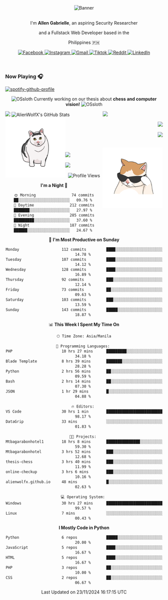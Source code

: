 <!-- AlienWolfX -->
<div align="center">
  <div>
    <!-- ME -->
    <img src="assets/banner.png" alt="Banner" />
    <div>
      <br />
      <p>I'm <b>Allen Gabrielle</b>, an aspiring Security Researcher</p>
      <p>and a Fullstack Web Developer based in the</p>
      <p>Philippines 🇵🇭</p>
    </div>
    <!-- Start Socials -->
    <div style="gap: 4px; align-items: center; margin-top: 10px">
      <a href="https://www.facebook.com/cruizallen">
        <img src="https://img.shields.io/badge/Facebook-blue?logo=facebook" alt="Facebook">
      </a>
      <a href="https://www.instagram.com/cruizallen">
        <img src="https://img.shields.io/badge/Instagram-purple?logo=instagram" alt="Instagram">
      </a>
      <a href="mailto:allengabrielle.cruiz@carsu.edu.ph">
        <img src="https://img.shields.io/badge/Gmail-white?logo=gmail" alt="Gmail">
      </a>
      <a href="https://www.tiktok.com/@cruizallen">
        <img src="https://img.shields.io/badge/Tiktok-black?logo=tiktok" alt="Tiktok">
      </a>
      <a href="https://www.reddit.com/user/AlienWolfX05">
        <img src="https://img.shields.io/badge/Reddit-white?logo=reddit" alt="Reddit">
      </a>
      <a href="https://www.linkedin.com/in/cruizallen">
        <img src="https://img.shields.io/badge/LinkedIn-blue?logo=linkedin" alt="LinkedIn">
      </a>
    </div>
    <!-- End Socials -->
  </div>
</div>

<br />
<br />

### Now Playing 🎧

<div align="left">

[![spotify-github-profile](https://spotify-github-profile.kittinanx.com/api/view?uid=eui8z7q3mzgrl6ogni10r05f6&cover_image=true&theme=novatorem&show_offline=true&background_color=121212&interchange=false&bar_color=53b14f&bar_color_cover=false)](https://spotify-github-profile.kittinanx.com/api/view?uid=eui8z7q3mzgrl6ogni10r05f6&redirect=true)

</div>

<div align="center">

![OSsloth](https://git.io/OSsloth) Currently working on our thesis about **chess and computer vision!** ![OSsloth](https://git.io/OSsloth)

</div>

<img width="38%" align="right" src="https://i.ibb.co/NsqfLfK/AC-Logo-1.png"/> 

<img width="50%" src="https://github-stats-alpha.vercel.app/api?username=AlienWolfX&cc=151515&tc=fff&ic=0a6da4&bc=151515" />

<img width="50%" src="https://github-readme-streak-stats.herokuapp.com/?user=AlienWolfX&theme=dark&hide_border=true" alt="AlienWolfX's GitHub Stats" />

<br />

<img align="left" width="38%" src="assets/confused.png" />

<div align="right" >

<a href="https://github.com/AlienWolfX/thesis-chess"><img width="50%" src="https://github-readme-stats.vercel.app/api/pin/?username=alienwolfx&repo=thesis-chess&title_color=fff&icon_color=f9f9f9&text_color=9f9f9f&bg_color=151515" /></a>

<a href="https://github.com/AlienWolfX/UZ801-USB_MODEM"><img width="50%" src="https://github-readme-stats.vercel.app/api/pin/?username=alienwolfx&repo=UZ801-USB_MODEM&title_color=fff&icon_color=f9f9f9&text_color=9f9f9f&bg_color=151515" /></a>

</div>

<br />

<img width="38%" align="right" src="assets/meow.png"/> 

<a href="https://github.com/AlienWolfX/HandsomeMod-UZ801"><img width="50%" src="https://github-readme-stats.vercel.app/api/pin/?username=alienwolfx&repo=HandsomeMod-UZ801&title_color=fff&icon_color=f9f9f9&text_color=9f9f9f&bg_color=151515" /></a>

<a href="https://github.com/AlienWolfX/HMUF02-V05-USB_MODEM"><img width="50%" src="https://github-readme-stats.vercel.app/api/pin/?username=alienwolfx&repo=HMUF02-V05-USB_MODEM&title_color=fff&icon_color=f9f9f9&text_color=9f9f9f&bg_color=151515" /></a>

<div align="center">

<!--START_SECTION:waka-->
![Profile Views](http://img.shields.io/badge/Profile%20Views-5-blue)

**I'm a Night 🦉** 

```text
🌞 Morning                74 commits          ██░░░░░░░░░░░░░░░░░░░░░░░   09.76 % 
🌆 Daytime                212 commits         ███████░░░░░░░░░░░░░░░░░░   27.97 % 
🌃 Evening                285 commits         █████████░░░░░░░░░░░░░░░░   37.60 % 
🌙 Night                  187 commits         ██████░░░░░░░░░░░░░░░░░░░   24.67 % 
```
📅 **I'm Most Productive on Sunday** 

```text
Monday                   112 commits         ████░░░░░░░░░░░░░░░░░░░░░   14.78 % 
Tuesday                  107 commits         ████░░░░░░░░░░░░░░░░░░░░░   14.12 % 
Wednesday                128 commits         ████░░░░░░░░░░░░░░░░░░░░░   16.89 % 
Thursday                 92 commits          ███░░░░░░░░░░░░░░░░░░░░░░   12.14 % 
Friday                   73 commits          ██░░░░░░░░░░░░░░░░░░░░░░░   09.63 % 
Saturday                 103 commits         ███░░░░░░░░░░░░░░░░░░░░░░   13.59 % 
Sunday                   143 commits         █████░░░░░░░░░░░░░░░░░░░░   18.87 % 
```


📊 **This Week I Spent My Time On** 

```text
🕑︎ Time Zone: Asia/Manila

💬 Programming Languages: 
PHP                      10 hrs 27 mins      █████████░░░░░░░░░░░░░░░░   34.18 % 
Blade Template           8 hrs 39 mins       ███████░░░░░░░░░░░░░░░░░░   28.28 % 
Python                   2 hrs 56 mins       ██░░░░░░░░░░░░░░░░░░░░░░░   09.59 % 
Bash                     2 hrs 14 mins       ██░░░░░░░░░░░░░░░░░░░░░░░   07.30 % 
JSON                     1 hr 29 mins        █░░░░░░░░░░░░░░░░░░░░░░░░   04.88 % 

🔥 Editors: 
VS Code                  30 hrs 1 min        █████████████████████████   98.17 % 
DataGrip                 33 mins             ░░░░░░░░░░░░░░░░░░░░░░░░░   01.83 % 

🐱‍💻 Projects: 
Mtbagarabonhotel1        18 hrs 8 mins       ███████████████░░░░░░░░░░   59.30 % 
Mtbagarabonhotel         3 hrs 52 mins       ███░░░░░░░░░░░░░░░░░░░░░░   12.68 % 
thesis-chess             3 hrs 40 mins       ███░░░░░░░░░░░░░░░░░░░░░░   11.99 % 
online-checkup           3 hrs 6 mins        ███░░░░░░░░░░░░░░░░░░░░░░   10.16 % 
alienwolfx.github.io     48 mins             █░░░░░░░░░░░░░░░░░░░░░░░░   02.63 % 

💻 Operating System: 
Windows                  30 hrs 27 mins      █████████████████████████   99.57 % 
Linux                    7 mins              ░░░░░░░░░░░░░░░░░░░░░░░░░   00.43 % 
```

**I Mostly Code in Python** 

```text
Python                   6 repos             █████░░░░░░░░░░░░░░░░░░░░   20.00 % 
JavaScript               5 repos             ████░░░░░░░░░░░░░░░░░░░░░   16.67 % 
HTML                     5 repos             ████░░░░░░░░░░░░░░░░░░░░░   16.67 % 
PHP                      3 repos             ██░░░░░░░░░░░░░░░░░░░░░░░   10.00 % 
CSS                      2 repos             ██░░░░░░░░░░░░░░░░░░░░░░░   06.67 % 
```




 Last Updated on 23/11/2024 16:17:15 UTC
<!--END_SECTION:waka-->

</div>
